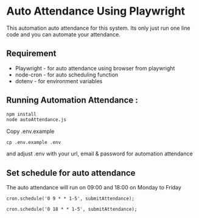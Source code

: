 # Auto Attendance Using Playwright

This automation auto attendance for this system. Its only just run one line code and you can automate your attendance.

## Requirement
- Playwright - for auto attendance using browser from playwright
- node-cron - for auto scheduling function
- dotenv - for environment variables


## Running Automation Attendance :
```bash
npm install
node autoAttendance.js
```

Copy .env.example
```
cp .env.example .env
```
and adjust .env with your url, email & password for automation attendance

## Set schedule for auto attendance
The auto attendance will run on 09:00 and 18:00 on Monday to Friday

```
cron.schedule('0 9 * * 1-5', submitAttendance);

cron.schedule('0 18 * * 1-5', submitAttendance);
```
